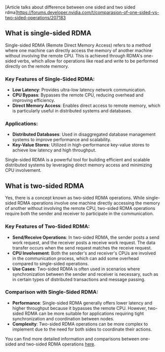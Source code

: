
[Article talks about difference between one sided and two sided rdma]https://forums.developer.nvidia.com/t/comparasion-of-one-sided-vs-two-sided-operations/207183


## What is single-sided RDMA
Single-sided RDMA (Remote Direct Memory Access) refers to a method where one machine can directly access the memory of another machine without involving the remote CPU. This is achieved through RDMA's one-sided verbs, which allow for operations like read and write to be performed directly on the remote memory.

### Key Features of Single-Sided RDMA:
- **Low Latency**: Provides ultra-low latency network communication.
- **CPU Bypass**: Bypasses the remote CPU, reducing overhead and improving efficiency.
- **Direct Memory Access**: Enables direct access to remote memory, which is particularly useful in distributed systems and databases.

### Applications:
- **Distributed Databases**: Used in disaggregated database management systems to improve performance and scalability.
- **Key-Value Stores**: Utilized in high-performance key-value stores to achieve low latency and high throughput.

Single-sided RDMA is a powerful tool for building efficient and scalable distributed systems by leveraging direct memory access and minimizing CPU involvement.


## What is two-sided RDMA
Yes, there is a concept known as two-sided RDMA operations. While single-sided RDMA operations involve one machine directly accessing the memory of another without involving the remote CPU, two-sided RDMA operations require both the sender and receiver to participate in the communication.

### Key Features of Two-Sided RDMA:
- **Send/Receive Operations**: In two-sided RDMA, the sender posts a send work request, and the receiver posts a receive work request. The data transfer occurs when the send request matches the receive request.
- **CPU Involvement**: Both the sender's and receiver's CPUs are involved in the communication process, which can add some overhead compared to single-sided operations.
- **Use Cases**: Two-sided RDMA is often used in scenarios where synchronization between the sender and receiver is necessary, such as in certain types of distributed transactions and message passing.

### Comparison with Single-Sided RDMA:
- **Performance**: Single-sided RDMA generally offers lower latency and higher throughput because it bypasses the remote CPU. However, two-sided RDMA can be more suitable for applications requiring tight synchronization and coordination between nodes.
- **Complexity**: Two-sided RDMA operations can be more complex to implement due to the need for both sides to coordinate their actions.

You can find more detailed information and comparisons between one-sided and two-sided RDMA operations [here](https://forums.developer.nvidia.com/t/comparasion-of-one-sided-vs-two-sided-operations/207183).

